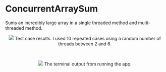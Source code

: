 # ConcurrentArraySum
Sums an incredibly large array in a single threaded method and multi-threaded method.

<p align='center'>
  <img src="https://imgur.com/xCTXmgz.png" />
  Test case results. I used 10 repeated cases using a random number of threads between 2 and 6.
</p>
<br/>
<p align='center'>
  <img src="https://imgur.com/QxOHQDu.png" />
  The terminal output from running the app.
</p>

